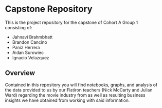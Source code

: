 # Capstone Repository

This is the project repository for the capstone of Cohort A Group 1 consisting of:
- Jahnavi Brahmbhatt
- Brandon Cancino
- Paniz Herrera
- Aidan Surowiec
- Ignacio Velazquez

## Overview

Contained in this repository you will find notebooks, graphs, and analysis of the data provided to us by our Flatiron teachers (Nick McCarty and Julian Ward) regarding the movie industry from  as well as resulting business insights we have obtained from working with said information.
